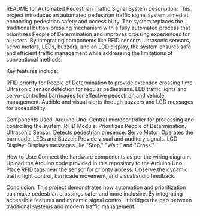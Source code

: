 README for Automated Pedestrian Traffic Signal System
Description:
This project introduces an automated pedestrian traffic signal system aimed at enhancing pedestrian safety and accessibility. The system replaces the traditional button-pressing mechanism with a fully automated process that prioritizes People of Determination and improves crossing experiences for all users. By integrating components like RFID sensors, ultrasonic sensors, servo motors, LEDs, buzzers, and an LCD display, the system ensures safe and efficient traffic management while addressing the limitations of conventional methods.

Key features include:

RFID priority for People of Determination to provide extended crossing time.
Ultrasonic sensor detection for regular pedestrians.
LED traffic lights and servo-controlled barricades for effective pedestrian and vehicle management.
Audible and visual alerts through buzzers and LCD messages for accessibility.

Components Used:
Arduino Uno: Central microcontroller for processing and controlling the system.
RFID Module: Prioritizes People of Determination.
Ultrasonic Sensor: Detects pedestrian presence.
Servo Motor: Operates the barricade.
LEDs and Buzzer: Provide visual and auditory signals.
LCD Display: Displays messages like "Stop," "Wait," and "Cross."

How to Use:
Connect the hardware components as per the wiring diagram.
Upload the Arduino code provided in this repository to the Arduino Uno.
Place RFID tags near the sensor for priority access.
Observe the dynamic traffic light control, barricade movement, and visual/audio feedback.

Conclusion:
This project demonstrates how automation and prioritization can make pedestrian crossings safer and more inclusive. By integrating accessible features and dynamic signal control, it bridges the gap between traditional systems and modern traffic management.
